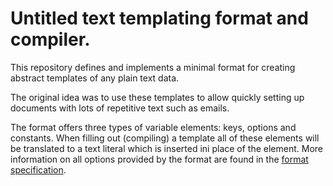# Untitled text templating format and compiler.

This repository defines and implements a minimal format for
creating abstract templates of any plain text data.

The original idea was to use these templates to allow
quickly setting up documents with lots of repetitive
text such as emails. 

The format offers three types of variable elements: keys, options and constants.
When filling out (compiling) a template all of these elements will be
translated to a text literal which is inserted ini place of the element.
More information on all options provided by the format are found in the
[format specification](spec.md).
